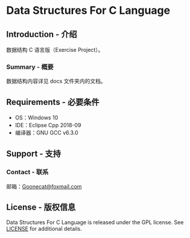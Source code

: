 # Data Structures For C Language
## Introduction - 介绍
数据结构 C 语言版（Exercise Project）。

### Summary - 概要
数据结构内容详见 docs 文件夹内的文档。

## Requirements - 必要条件
- OS：Windows 10
- IDE：Eclipse Cpp 2018-09
- 编译器：GNU GCC v6.3.0

## Support - 支持
### Contact - 联系
邮箱：Goonecat@foxmail.com

## License - 版权信息
Data Structures For C Language is released under the GPL license. See [LICENSE](https://github.com/Marlous/Data-Structures-For-C-Language/blob/master/LICENSE) for additional details.